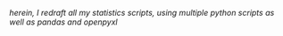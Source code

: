 *herein, I redraft all my statistics scripts, using multiple python scripts as well as pandas and openpyxl*
